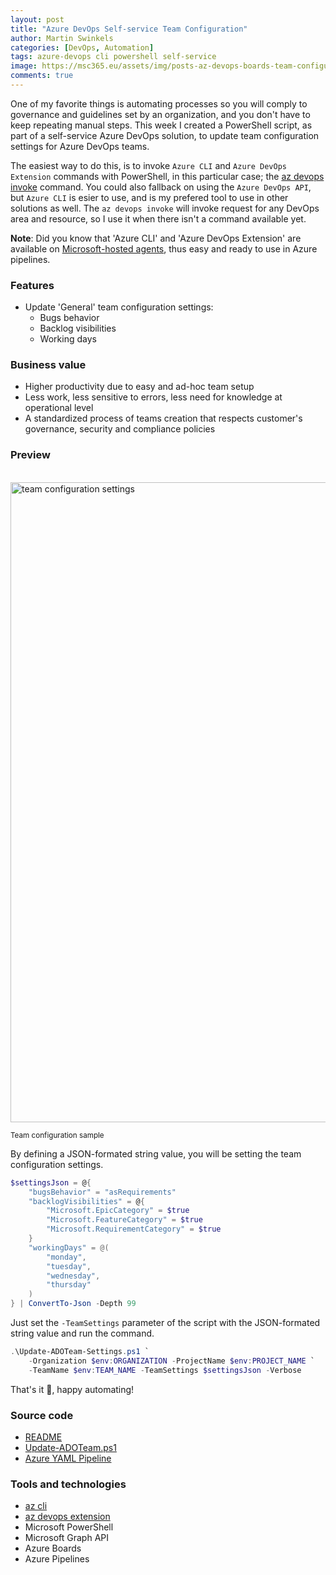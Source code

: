 ```yaml
---
layout: post
title: "Azure DevOps Self-service Team Configuration"
author: Martin Swinkels
categories: [DevOps, Automation]
tags: azure-devops cli powershell self-service
image: https://msc365.eu/assets/img/posts-az-devops-boards-team-configuration.png
comments: true
---
```


One of my favorite things is automating processes so you will comply to governance and guidelines set by an organization, and you don't have to keep repeating manual steps. This week I created a PowerShell script, as part of a self-service Azure DevOps solution, to update team configuration settings for Azure DevOps teams.

The easiest way to do this, is to invoke `Azure CLI` and `Azure DevOps Extension` commands with PowerShell, in this particular case; the [az devops invoke](https://learn.microsoft.com/en-us/cli/azure/devops?view=azure-cli-latest#az-devops-invoke) command. You could also fallback on using the `Azure DevOps API`, but `Azure CLI` is esier to use, and is my prefered tool to use in other solutions as well. The `az devops invoke` will invoke request for any DevOps area and resource, so I use it when there isn't a command available yet.

<div class="note">
    <p><strong>Note</strong>: Did you know that 'Azure CLI' and 'Azure DevOps Extension' are available on <a href="https://learn.microsoft.com/en-us/azure/devops/pipelines/agents/hosted?view=azure-devops&tabs=yaml#software" target="_blanc">Microsoft-hosted agents</a>, thus easy and ready to use in Azure pipelines.</p>
</div>

### Features

- Update 'General' team configuration settings:
  - Bugs behavior
  - Backlog visibilities
  - Working days

### Business value

- Higher productivity due to easy and ad-hoc team setup
- Less work, less sensitive to errors, less need for knowledge at operational level
- A standardized process of teams creation that respects customer's governance, security and compliance policies

### Preview

<br>
<a href="https://msc365.eu/assets/img/posts-az-devops-boards-team-configuration.png" target="_blank"><img alt="team configuration settings" src="https://msc365.eu/assets/img/posts-az-devops-boards-team-configuration.png" width="1024"/></a>

<small>Team configuration sample</small>

By defining a JSON-formated string value, you will be setting the team configuration settings.

```powershell
$settingsJson = @{
    "bugsBehavior" = "asRequirements"
    "backlogVisibilities" = @{
        "Microsoft.EpicCategory" = $true
        "Microsoft.FeatureCategory" = $true
        "Microsoft.RequirementCategory" = $true
    }
    "workingDays" = @(
        "monday", 
        "tuesday", 
        "wednesday", 
        "thursday"
    )
} | ConvertTo-Json -Depth 99
```

Just set the `-TeamSettings` parameter of the script with the JSON-formated string value and run the command.

```powershell
.\Update-ADOTeam-Settings.ps1 `
    -Organization $env:ORGANIZATION -ProjectName $env:PROJECT_NAME `
    -TeamName $env:TEAM_NAME -TeamSettings $settingsJson -Verbose
```

That's it 👊, happy automating!

### Source code

- [README](https://github.com/msc365/az-devops/tree/main/update-adoteam)
- [Update-ADOTeam.ps1](https://github.com/msc365/az-devops/blob/main/update-adoteam/Update-ADOTeam.ps1)
- [Azure YAML Pipeline](https://github.com/msc365/az-devops/blob/main/update-adoteam/update-adoteam.yml)

### Tools and technologies

- [az cli](https://learn.microsoft.com/en-us/cli/azure/install-azure-cli)
- [az devops extension](https://learn.microsoft.com/en-us/cli/azure/devops?view=azure-cli-latest)
- Microsoft PowerShell
- Microsoft Graph API
- Azure Boards
- Azure Pipelines
